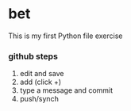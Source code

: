 # bet

This is my first Python file exercise

### github steps

1. edit and save 
2. add (click +)
3. type a message and commit
4. push/synch
